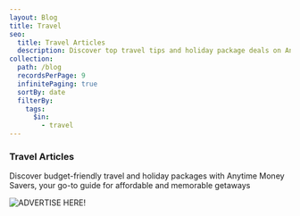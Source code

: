 ```yaml
---
layout: Blog
title: Travel
seo:
  title: Travel Articles
  description: Discover top travel tips and holiday package deals on Anytime Money Savers. Save big and travel smart with our expert guides and exclusive offers!
collection:
  path: /blog
  recordsPerPage: 9
  infinitePaging: true
  sortBy: date
  filterBy:
    tags:
      $in:
        - travel
---
```


### Travel Articles

Discover budget-friendly travel and holiday packages with Anytime Money Savers, your go-to guide for affordable and memorable getaways

![ADVERTISE HERE!](/photos/anytime-money-savers-one.gif "Team meeting")
